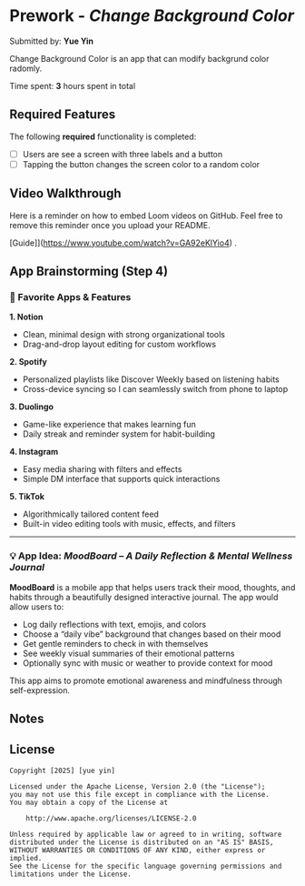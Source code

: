 # Prework - *Change Background Color*

Submitted by: **Yue Yin**

Change Background Color is an app that can modify backgrund color radomly.

Time spent: **3** hours spent in total

## Required Features

The following **required** functionality is completed:

- [ ] Users are see a screen with three labels and a button
- [ ] Tapping the button changes the screen color to a random color
 
## Video Walkthrough

Here is a reminder on how to embed Loom videos on GitHub. Feel free to remove this reminder once you upload your README. 

[Guide]](https://www.youtube.com/watch?v=GA92eKlYio4) .

## App Brainstorming (Step 4)
### 📱 Favorite Apps & Features

**1. Notion**  
- Clean, minimal design with strong organizational tools  
- Drag-and-drop layout editing for custom workflows

**2. Spotify**  
- Personalized playlists like Discover Weekly based on listening habits  
- Cross-device syncing so I can seamlessly switch from phone to laptop

**3. Duolingo**  
- Game-like experience that makes learning fun  
- Daily streak and reminder system for habit-building

**4. Instagram**  
- Easy media sharing with filters and effects  
- Simple DM interface that supports quick interactions

**5. TikTok**  
- Algorithmically tailored content feed  
- Built-in video editing tools with music, effects, and filters

---

### 💡 App Idea: *MoodBoard – A Daily Reflection & Mental Wellness Journal*

**MoodBoard** is a mobile app that helps users track their mood, thoughts, and habits through a beautifully designed interactive journal. The app would allow users to:

- Log daily reflections with text, emojis, and colors  
- Choose a “daily vibe” background that changes based on their mood  
- Get gentle reminders to check in with themselves  
- See weekly visual summaries of their emotional patterns  
- Optionally sync with music or weather to provide context for mood  

This app aims to promote emotional awareness and mindfulness through self-expression.

## Notes



## License

    Copyright [2025] [yue yin]

    Licensed under the Apache License, Version 2.0 (the "License");
    you may not use this file except in compliance with the License.
    You may obtain a copy of the License at

        http://www.apache.org/licenses/LICENSE-2.0

    Unless required by applicable law or agreed to in writing, software
    distributed under the License is distributed on an "AS IS" BASIS,
    WITHOUT WARRANTIES OR CONDITIONS OF ANY KIND, either express or implied.
    See the License for the specific language governing permissions and
    limitations under the License.
